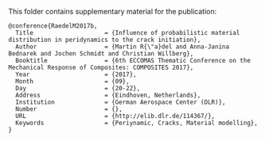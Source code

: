 This folder contains supplementary material for the publication:

    @conference{RaedelM2017b,
      Title                    = {Influence of probabilistic material distribution in peridynamics to the crack initiation},
      Author                   = {Martin R{\"a}del and Anna-Janina Bednarek and Jochen Schmidt and Christian Willberg},
      Booktitle                = {6th ECCOMAS Thematic Conference on the Mechanical Response of Composites: COMPOSITES 2017},
      Year                     = {2017},
      Month                    = {09},
      Day                      = {20-22},
      Address                  = {Eindhoven, Netherlands},
      Institution              = {German Aerospace Center (DLR)},
      Number                   = {},
      URL                      = {http://elib.dlr.de/114367/},
      Keywords                 = {Periynamic, Cracks, Material modelling},
    }